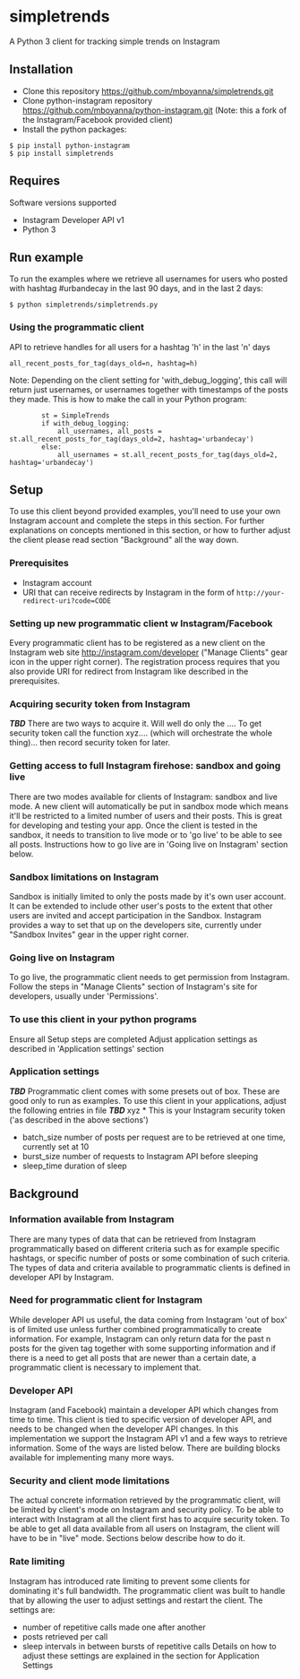 # simpletrends

A Python 3 client for tracking simple trends on Instagram

Installation
---
* Clone this repository https://github.com/mboyanna/simpletrends.git
* Clone python-instagram repository https://github.com/mboyanna/python-instagram.git (Note: this a fork of the Instagram/Facebook provided client)
* Install the python packages:
```
$ pip install python-instagram
$ pip install simpletrends 
```

Requires
---
Software versions supported
* Instagram Developer API v1
* Python 3


Run example
-----
To run the examples where we retrieve all usernames for users who posted with hashtag #urbandecay in the last 90 days, and in the last 2 days:
```
$ python simpletrends/simpletrends.py
```

### Using the programmatic client

API to retrieve handles for all users for a hashtag 'h' in the last 'n' days
```
all_recent_posts_for_tag(days_old=n, hashtag=h)
```

Note: Depending on the client setting for 'with_debug_logging', this call will return just usernames, or usernames together with timestamps of the posts they made. This is how to make the call in your Python program: 
```
		st = SimpleTrends
		if with_debug_logging:
			all_usernames, all_posts = st.all_recent_posts_for_tag(days_old=2, hashtag='urbandecay')
		else:
			all_usernames = st.all_recent_posts_for_tag(days_old=2, hashtag='urbandecay')
```


Setup 
-----

To use this client beyond provided examples, you'll need to use your own Instagram account and complete the steps in this section. For further explanations on concepts mentioned in this section, or how to further adjust the client please read section "Background" all the way down.

### Prerequisites
* Instagram account
* URI that can receive redirects by Instagram in the form of ```http://your-redirect-uri?code=CODE```

### Setting up new programmatic client w Instagram/Facebook
Every programmatic client has to be registered as a new client on the Instagram web site http://instagram.com/developer ("Manage Clients" gear icon in the upper right corner). The registration process requires that you also provide URI for redirect from Instagram like described in the prerequisites.

### Acquiring security token from Instagram
***TBD*** There are two ways to acquire it. Will well do only the ....
To get security token call the function xyz.... (which will orchestrate the whole thing)... then record security token for later.

### Getting access to full Instagram firehose: sandbox and going live
There are two modes available for clients of Instagram: sandbox and live mode. A new client will automatically be put in sandbox mode which means it'll be restricted to a limited number of users and their posts. This is great for developing and testing your app. Once the client is tested in the sandbox, it needs to transition to live mode or to 'go live' to be able to see all posts. Instructions how to go live are in 'Going live on Instagram' section below.

### Sandbox limitations on Instagram
Sandbox is initially limited to only the posts made by it's own user account. It can be extended to include other user's posts to the extent that other users are invited and accept participation in the Sandbox. Instagram provides a way to set that up on the developers site, currently under "Sandbox Invites" gear in the upper right corner.

### Going live on Instagram
To go live, the programmatic client needs to get permission from Instagram. Follow the steps in "Manage Clients" section of Instagram's site for developers, usually under 'Permissions'. 

### To use this client in your python programs
Ensure all Setup steps are completed
Adjust application settings as described in 'Application settings' section

### Application settings
***TBD***
Programmatic client comes with some presets out of box. These are good only to run as examples. To use this client in your applications, adjust the following entries in file ***TBD*** xyz 
* 
This is your Instagram security token ('as described in the above sections')
* batch_size
  number of posts per request are to be retrieved at one time, currently set at 10
* burst_size
  number of requests to Instagram API before sleeping 
* sleep_time
 duration of sleep 


Background
-----

### Information available from Instagram
There are many types of data that can be retrieved from Instagram programmatically based on different criteria such as for example specific hashtags, or specific number of posts or some combination of such criteria. The types of data and criteria available to programmatic clients is defined in developer API by Instagram. 

### Need for programmatic client for Instagram
While developer API us useful, the data coming from Instagram 'out of box' is of limited use unless further combined programmatically to create information. For example, Instagram can only return data for the past n posts for the given tag together with some supporting information and if there is a need to get all posts that are newer than a certain date, a programmatic client is necessary to implement that. 

### Developer API
Instagram (and Facebook) maintain a developer API which changes from time to time. This client is tied to specific version of developer API, and needs to be changed when the developer API changes. In this implementation we support the Instagram API v1 and a few ways to retrieve information. Some of the ways are listed below. There are building blocks available for implementing many more ways.

### Security and client mode limitations
The actual concrete information retrieved by the programmatic client, will be limited by client's mode on Instagram and security policy. To be able to interact with Instagram at all the client first has to acquire security token. To be able to get all data available from all users on Instagram, the client will have to be in "live" mode.  Sections below describe how to do it.

### Rate limiting
Instagram has introduced rate limiting to prevent some clients for dominating it's full bandwidth. The programmatic client was built to handle that by allowing the user to adjust settings and restart the  client. The settings are:
* number of repetitive calls made one after another
* posts retrieved per call 
* sleep intervals in between bursts of repetitive calls
Details on how to adjust these settings are explained in the section for Application Settings



